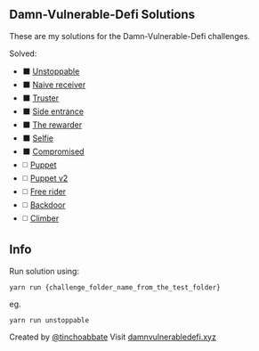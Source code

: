 ## Damn-Vulnerable-Defi Solutions
These are my solutions for the Damn-Vulnerable-Defi challenges.

Solved:
- :black_large_square: [Unstoppable](test/unstoppable/unstoppable.challenge.js)
- :black_large_square: [Naive receiver](test/naive-receiver/naive-receiver.challenge.js)
- :black_large_square: [Truster](test/truster/truster.challenge.js)
- :black_large_square: [Side entrance](test/side-entrance/side-entrance.challenge.js)
- :black_large_square: [The rewarder](test/the-rewarder/the-rewarder.challenge.js)
- :black_large_square: [Selfie](test/selfie/selfie.challenge.js)
- :black_large_square: [Compromised](test/compromised/compromised/challenge.js)
- :white_medium_square: [Puppet](#)
- :white_medium_square: [Puppet v2](#)
- :white_medium_square: [Free rider](#)
- :white_medium_square: [Backdoor](#)
- :white_medium_square: [Climber](#)

## Info

Run solution using:
```
yarn run {challenge_folder_name_from_the_test_folder}
```

eg.
```
yarn run unstoppable
```
Created by [@tinchoabbate](https://twitter.com/tinchoabbate)
Visit [damnvulnerabledefi.xyz](https://damnvulnerabledefi.xyz)
